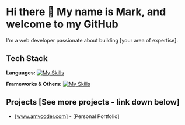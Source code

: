 # Hi there 👋 My name is Mark, and welcome to my GitHub

I'm a web developer passionate about building [your area of expertise].

## Tech Stack

**Languages:**
[![My Skills](https://skillicons.dev/icons?i=python,js,react,threejs,dart,expressjs,typescript,c#,c++)](https://skillicons.dev)

**Frameworks & Others:**
[![My Skills](https://skillicons.dev/icons?i=html,css,postgresql,mongodb,django,unity,blender)](https://skillicons.dev)


## Projects [See more projects - link down below]

- [www.amvcoder.com] - [Personal Portfolio]
